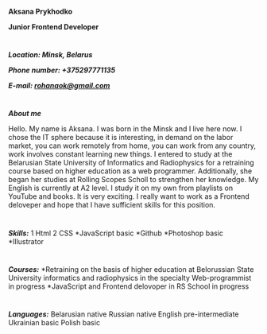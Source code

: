 **Aksana Prykhodko**

**Junior Frontend Developer**

#

_**Location: Minsk, Belarus**_

_**Phone number: +375297771135**_

_**E-mail: rohanaok@gmail.com**_

#

_**About me**_

Hello. My name is Aksana. I was born in the Minsk and I live here now. I chose the IT sphere because it is interesting, in demand on the labor market, you can work remotely from home, you can work from any country, work involves constant learning new things. I entered to study at the Belarusian State University of Informatics and Radiophysics for a retraining course based on higher education as a web programmer. Additionally, she began her studies at Rolling Scopes Scholl to strengthen her knowledge.
My English is currently at A2 level. I study it on my own from playlists on YouTube and books. It is very exciting. I really want to work as a Frontend deloveper and hope that I have sufficient skills for this position. 

#

_**Skills:**_
1 Html
2 CSS
*JavaScript basic
*Github
*Photoshop basic
*Illustrator 

#

_**Courses:**_
*Retraining on the basis of higher education at Belorussian State University informatics and radiophysics in the specialty Web-programmist in progress 
*JavaScript and Frontend delovoper in RS School in progress 

#

_**Languages:**_
Belarusian native 
Russian native 
English pre-intermediate
Ukrainian basic
Polish basic
